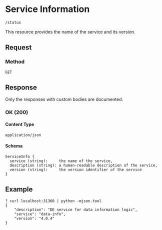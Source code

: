 # Service Information

    /status

This resource provides the name of the service and its version.

## Request

### Method

    GET

## Response

Only the responses with custom bodies are documented.

### OK (200)

#### Content Type

    application/json

#### Schema

    ServiceInfo {
      service (string):     the name of the service,
      description (string): a human-readable description of the service,
      version (string):     the version identifier of the service
    }

## Example

    ? curl localhost:31360 | python -mjson.tool
    {
        "description": "DE service for data information logic",
        "service": "data-info",
        "version": "4.0.4"
    }
